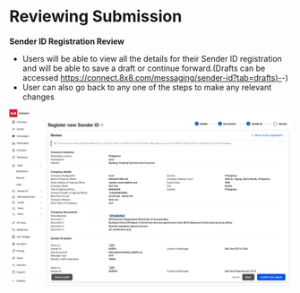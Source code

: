 # Reviewing Submission

**Sender ID Registration Review**

* Users will be able to view all the details for their Sender ID registration and will be able to save a draft or continue forward.(Drafts can be accessed [https://connect.8x8.com/messaging/sender-id?tab=drafts)-](https://connect.8x8.com/messaging/sender-id?tab=drafts)-)
* User can also go back to any one of the steps to make any relevant changes

![image](../images/361e11fe248db2d55be159e81e61e4ca4f9e9377d8fa7e309105f8b2f7f8007b-unnamed_10.png)

